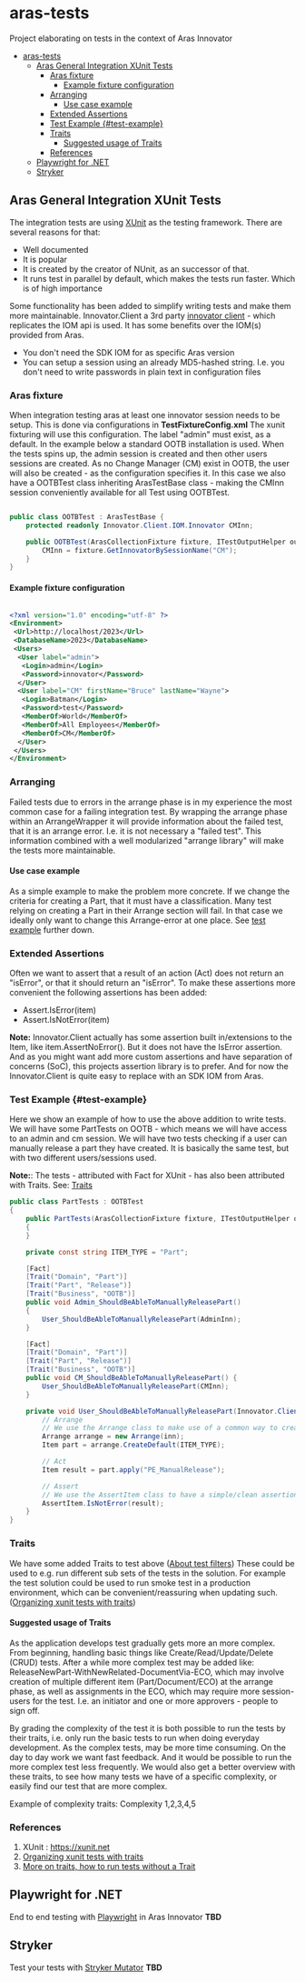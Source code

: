 # aras-tests

Project elaborating on tests in the context of Aras Innovator

- [aras-tests](#aras-tests)
  - [Aras General Integration XUnit Tests](#aras-general-integration-xunit-tests)
    - [Aras fixture](#aras-fixture)
      - [Example fixture configuration](#example-fixture-configuration)
    - [Arranging](#arranging)
      - [Use case example](#use-case-example)
    - [Extended Assertions](#extended-assertions)
    - [Test Example {#test-example}](#test-example-test-example)
    - [Traits](#traits)
      - [Suggested usage of Traits](#suggested-usage-of-traits)
    - [References](#references)
  - [Playwright for .NET](#playwright-for-net)
  - [Stryker](#stryker)


## Aras General Integration XUnit Tests

The integration tests are using [XUnit](https://xunit.net) as the testing framework. There are several reasons for that:

- Well documented
- It is popular
- It is created by the creator of NUnit, as an successor of that.
- It runs test in parallel by default, which makes the tests run faster. Which is of high importance

Some functionality has been added to simplify writing tests and make them more maintainable.
Innovator.Client a 3rd party [innovator client](https://github.com/erdomke/Innovator.Client) - which replicates the IOM api is used. It has some benefits over the IOM(s) provided from Aras.

- You don't need the SDK IOM for as specific Aras version
- You can setup a session using an already MD5-hashed string. I.e. you don't need to write passwords in plain text in configuration files

### Aras fixture

When integration testing aras at least one innovator session needs to be setup. This is done via configurations in **TestFixtureConfig.xml**
The xunit fixturing will use this configuration. The label "admin" must exist, as a default. In the example below a standard OOTB installation is used.
When the tests spins up, the admin session is created and then other users sessions are created. As no Change Manager (CM) exist in OOTB, the user will also be created - as the configuration specifies it.
In this case we also have a OOTBTest class inheriting ArasTestBase class - making the CMInn session conveniently available for all Test using OOTBTest.

``` csharp

public class OOTBTest : ArasTestBase {
    protected readonly Innovator.Client.IOM.Innovator CMInn;

    public OOTBTest(ArasCollectionFixture fixture, ITestOutputHelper output) : base(fixture, output) {
        CMInn = fixture.GetInnovatorBySessionName("CM");
    }
}
```

#### Example fixture configuration

``` xml

<?xml version="1.0" encoding="utf-8" ?>
<Environment>
 <Url>http://localhost/2023</Url>
 <DatabaseName>2023</DatabaseName>
 <Users>
  <User label="admin">
   <Login>admin</Login>
   <Password>innovator</Password>
  </User>
  <User label="CM" firstName="Bruce" lastName="Wayne">
   <Login>Batman</Login>
   <Password>test</Password>
   <MemberOf>World</MemberOf>
   <MemberOf>All Employees</MemberOf>
   <MemberOf>CM</MemberOf>
  </User>
 </Users>
</Environment>

```

### Arranging

Failed tests due to errors in the arrange phase is in my experience the most common case for a failing integration test. By wrapping the arrange phase within an ArrangeWrapper it will provide information about the failed test, that it is an arrange error. I.e. it is not necessary a "failed test". This information combined with a well modularized "arrange library" will make the tests more maintainable.

#### Use case example

As a simple example to make the problem more concrete. If we change the criteria for creating a Part, that it must have a classification. Many test relying on creating a Part in their Arrange section will fail. In that case we ideally only want to change this Arrange-error at one place. See [test example](#test-example) further down.

### Extended Assertions

Often we want to assert that a result of an action (Act) does not return an "isError", or that it should return an "isError".
To make these assertions more convenient the following assertions has been added:

- Assert.IsError(item)
- Assert.IsNotError(item)

**Note:** Innovator.Client actually has some assertion built in/extensions to the Item, like item.AssertNoError(). But it does not have the IsError assertion. And as you might want add more custom assertions and have separation of concerns (SoC), this projects assertion library is to prefer. And for now the Innovator.Client is quite easy to replace with an SDK IOM from Aras.

### Test Example {#test-example}

Here we show an example of how to use the above addition to write tests.
We will have some PartTests on OOTB - which means we will have access to an admin and cm session.
We will have two tests checking if a user can manually release a part they have created.
It is basically the same test, but with two different users/sessions used.

**Note:**: The tests - attributed with Fact for XUnit - has also been attributed with Traits. See: [Traits](#traits)

``` csharp
public class PartTests : OOTBTest
{
    public PartTests(ArasCollectionFixture fixture, ITestOutputHelper output) : base(fixture, output)
    {
    }

    private const string ITEM_TYPE = "Part";

    [Fact]
    [Trait("Domain", "Part")]
    [Trait("Part", "Release")]
    [Trait("Business", "OOTB")]
    public void Admin_ShouldBeAbleToManuallyReleasePart()
    {
        User_ShouldBeAbleToManuallyReleasePart(AdminInn);
    }

    [Fact]
    [Trait("Domain", "Part")]
    [Trait("Part", "Release")]
    [Trait("Business", "OOTB")]
    public void CM_ShouldBeAbleToManuallyReleasePart() {
        User_ShouldBeAbleToManuallyReleasePart(CMInn);
    }

    private void User_ShouldBeAbleToManuallyReleasePart(Innovator.Client.IOM.Innovator inn) {
        // Arrange
        // We use the Arrange class to make use of a common way to create a default item of specified item type
        Arrange arrange = new Arrange(inn);
        Item part = arrange.CreateDefault(ITEM_TYPE);

        // Act
        Item result = part.apply("PE_ManualRelease");

        // Assert
        // We use the AssertItem class to have a simple/clean assertion
        AssertItem.IsNotError(result);
    }
}

```

### Traits

We have some added Traits to test above ([About test filters](https://github.com/Microsoft/vstest-docs/blob/main/docs/filter.md))
These could be used to e.g. run different sub sets of the tests in the solution.
For example the test solution could be used to run smoke test in a production environment, which can be convenient/reassuring when updating such.
([Organizing xunit tests with traits](https://www.brendanconnolly.net/organizing-tests-with-xunit-traits/))

#### Suggested usage of Traits

As the application develops test gradually gets more an more complex. From beginning, handling basic things like Create/Read/Update/Delete (CRUD) tests. After a while more complex test may be added like: ReleaseNewPart-WithNewRelated-DocumentVia-ECO, which may involve creation of multiple different item (Part/Document/ECO) at the arrange phase, as well as assignments in the ECO, which may require more session-users for the test. I.e. an initiator and one or more approvers - people to sign off.

By grading the complexity of the test it is both possible to run the tests by their traits, i.e. only run the basic tests to run when doing everyday development. As the complex tests, may be more time consuming. On the day to day work we want fast feedback.
And it would be possible to run the more complex test less frequently.
We would also get a better overview with these traits, to see how many tests we have of a specific complexity, or easily find our test that are more complex.

Example of complexity traits:
Complexity 1,2,3,4,5

### References

1. XUnit : <https://xunit.net>
2. [Organizing xunit tests with traits](https://www.brendanconnolly.net/organizing-tests-with-xunit-traits/)
3. [More on traits, how to run tests without a Trait](https://blog.somewhatabstract.com/2016/12/27/running-xunit-tests-using-traits-and-leveraging-parallelism/)

## Playwright for .NET

End to end testing with [Playwright](https://playwright.dev/dotnet/) in Aras Innovator
**TBD**

## Stryker

Test your tests with [Stryker Mutator](https://stryker-mutator.io)
**TBD**
